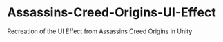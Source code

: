 # Assassins-Creed-Origins-UI-Effect
Recreation of the UI Effect from Assassins Creed Origins in Unity
